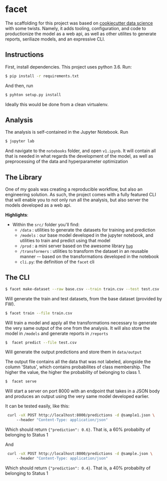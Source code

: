 facet
==============================

The scaffolding for this project was based on [cookiecutter data science](https://drivendata.github.io/cookiecutter-data-science/)
with some twists. Namely, it adds tooling, configuration, and code to productionize the model as a web api,
as well as other utilites to generate reports, seriliaze models, and an expressive CLI.

Instructions
------------

First, install dependencies. This project uses python 3.6. Run:

```bash
$ pip install -r requirements.txt
```

And then, run 

```bash
$ pyhton setup.py install
```

Ideally this would be done from a clean virtualenv.

Analysis
--------

The analysis is self-contained in the Jupyter Notebook. Run 

```bash
$ jupyter lab
```

And navigate to the `notebooks` folder, and open `v1.ipynb`. It will contain all that is needed in what regards the
development of the model, as well as preprocessing of the data and hyperparameter optimization


The Library
-----------

One of my goals was creating a reproducible workflow, but also an engineering solution. As such, the project
comes with a fully featured CLI that will enable you to not only run all the analysis, but also server the models
developed as a web api. 

**Highlights**:

- Within the `src/` folder you'll find:
    - `/data` : utilities to generate the datasets for training and prediction
    - `/models` : our base model developed in the jupyter notebook, and utilities to train and predict using that model
    - `/prod` : a mini server based on the awesome library [`hug`](https://github.com/timothycrosley/hug)
    - `/transformers` : utilities to transform the dataset in an reusable manner -- based on the transformations developed in the notebook
    - `cli.py`: the definition of the `facet` cli

The CLI
-------

```bash
$ facet make-dataset --raw base.csv --train train.csv --test test.csv 
```

Will generate the train and test datasets, from the base dataset (provided by FW).


```bash
$ facet train --file train.csv     
```

Will train a model and apply all the transformations necessary to generate the very same output of the one from the
analysis. It will also store the model in `/models` and generate reports in `/reports`



```bash
$  facet predict --file test.csv
```

Will generate the output predictions and store them in `data/output`

The output file contains all the data that was not labeled, alongside the column 'Status', which contains probabilites
of class membership. The higher the value, the higher the probability of belonging to class 1. 


```bash
$  facet serve
```

Will start a server on port 8000 with an endpoint that takes in a JSON body and produces an output using the very same
model developed earlier. 
 
It can be tested easily, like this:

```bash
 curl -vX POST http://localhost:8000/predictions -d @sample1.json \                                                                                                                                                                                                                    ✘ 130 
     --header "Content-Type: application/json"
```
Which should return `{"prediction": 0.6}`. That is, a 60% probabilty of belonging to Status 1

And

```bash
 curl -vX POST http://localhost:8000/predictions -d @sample.json \                                                                                                                                                                                                                    ✘ 130 
     --header "Content-Type: application/json"
```
Which should return `{"prediction": 0.4}`. That is, a 40% probabilty of belonging to Status 1










